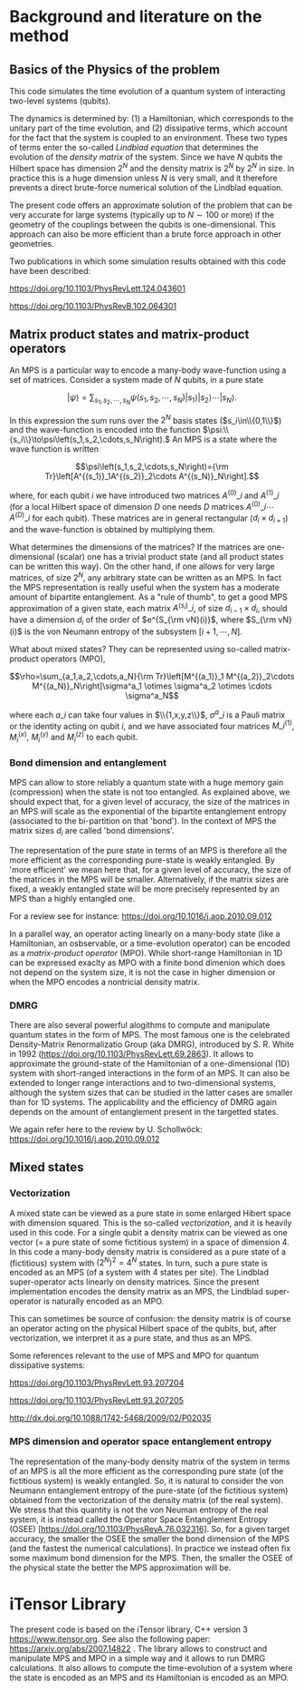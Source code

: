 
# Background and literature on the method

## Basics of the Physics of the problem

This code simulates the time evolution of a quantum system of interacting two-level systems (qubits).

The dynamics is determined by: (1) a Hamiltonian, which corresponds to the unitary part of the time evolution, and (2) dissipative terms, which account for the fact that the system is coupled to an environment.
These two types of terms enter the so-called *Lindblad equation* that determines the evolution of the *density matrix* of the system.
Since we have $N$ qubits the Hilbert space has dimension $2^N$ and the density matrix is $2^N$ by $2^N$ in size. In practice this is a huge dimension unless $N$ is very small, and it therefore prevents a direct brute-force numerical solution of the Lindblad equation.

The present code offers an approximate solution of the problem that can be very accurate for large systems (typically up to $N\sim 100$ or more) if the geometry of the couplings between the qubits is one-dimensional. This approach can also be more efficient than a brute force approach in other geometries.

Two publications in which some simulation results obtained with this code have been described:

https://doi.org/10.1103/PhysRevLett.124.043601

https://doi.org/10.1103/PhysRevB.102.064301

## Matrix product states and matrix-product operators

An MPS is a particular way to encode
a many-body wave-function using a set of matrices. Consider a system made of
$N$ qubits, in a pure state
  ```math
\left|\psi\right\rangle=\sum_{s_1,s_2,\cdots,s_N}\psi\left(s_1,s_2,\cdots,s_N\right)\left|s_1\right\rangle\left|s_2\right\rangle\cdots\left|s_N\right\rangle.
``` 
In this expression the sum runs over the $2^N$ basis states ($s_i\in\\{0,1\\}$) and the wave-function is encoded into the function $\psi:\\{s_i\\}\to\psi\left(s_1,s_2,\cdots,s_N\right).$ An MPS is a state where the wave function is written
  ```math
\psi\left(s_1,s_2,\cdots,s_N\right)={\rm Tr}\left[A^{(s_1)}_1A^{(s_2)}_2\cdots A^{(s_N)}_N\right].
```
where, for each qubit $i$ we have introduced two matrices $A^{(0)}\_i$ and $A^{(1)}\_i$ (for a local Hilbert space of dimension $D$ one needs $D$ matrices $A^{(0)}\_i\cdots A^{(D)}\_i$ for each qubit). These matrices are in general rectangular ($d_i\times d_{i+1}$) and the wave-function is obtained by multiplying them.

What determines the dimensions of the matrices? If the matrices are one-dimensional (scalar) one has  a trivial product state (and all product states can be written this way). On the other hand, if one allows for very large matrices, of size $2^N$, any arbitrary state can be written as an MPS. In fact the MPS representation is really useful when the system has a moderate amount of bipartite entanglement. As a "rule of thumb", to get a good MPS approximation of a given state, each matrix $A^{(s_i)}\_i$, of size $d_{i-1}\times d_{i}$, should have a dimension $d_i$ of the order of $e^{S_{\rm vN}(i)}$, where $S_{\rm vN}(i)$ is the von Neumann entropy of the subsystem $[i+1,\cdots,N]$.


What about mixed states? They can be represented using so-called matrix-product operators (MPO),
  ```math
\rho=\sum_{a_1,a_2,\cdots,a_N}{\rm Tr}\left[M^{(a_1)}_1 M^{(a_2)}_2\cdots M^{(a_N)}_N\right]\sigma^a_1 \otimes \sigma^a_2 \otimes \cdots \sigma^a_N
```
where each $a\_i$ can take four values in $\\{1,x,y,z\\}$, $\sigma^{a}\_i$ is a Pauli matrix or the identity acting on qubit $i$, and we have associated four matrices $M\_i^{(1)}$, $M_i^{(x)}$, $M_i^{(y)}$ and $M_i^{(z)}$ to each qubit.


### Bond dimension and entanglement
MPS can allow to store reliably a quantum state with a huge memory gain (compression) when the state is not too entangled. As explained above, 
we should expect that, for a given level of accuracy, the size of the matrices in an MPS will scale as the exponential of the bipartite entanglement entropy (associated to the bi-partition on that 'bond'). In the context of MPS the matrix sizes
$d_i$ are called 'bond dimensions'.

The representation of the pure state in terms of an MPS is therefore all the more efficient as the corresponding pure-state is weakly entangled. By 'more efficient' we mean here that, for a given level of accuracy, the size of the matrices in the MPS will be smaller. Alternatively, if the matrix sizes are fixed, a weakly entangled state will be more precisely represented by an MPS than a highly entangled one.

For a review see for instance: https://doi.org/10.1016/j.aop.2010.09.012

In a parallel way, an operator acting linearly on a many-body state (like a Hamiltonian, an osbservable, or a time-evolution operator) can be encoded as a *matrix-product operator* (MPO). While short-range Hamiltonian in 1D can be expressed exaclty as MPO with a finite bond dimenion which does not depend on the system size, it is not the case in higher dimension or when the MPO encodes a nontricial density matrix.


### DMRG
There are also several powerful alogithms to compute and manipulate quantum states in the form of MPS. The most famous one is the celebrated Density-Matrix Renormalizatio Group (aka DMRG), introduced by S. R. White in 1992 (https://doi.org/10.1103/PhysRevLett.69.2863). It allows to approximate the ground-state of the Hamiltonian of a one-dimensional (1D) system with short-ranged interactions in the form of an MPS. It can also be extended to longer range interactions and to two-dimensional systems, although the system sizes that can be studied in the latter cases are smaller than for 1D systems. The applicability and the efficiency of DMRG again depends on the amount of entanglement present in the targetted states.

We again refer here to the review by U. Schollwöck: https://doi.org/10.1016/j.aop.2010.09.012

## Mixed states

### Vectorization

A mixed state can be viewed as a pure state in some enlarged Hibert space with dimension squared.
This is the so-called *vectorization*, and it is heavily used in this code. For a single qubit a density matrix can be viewed as one vector (= a pure state of some fictitious system) in a space of dimension 4.
In this code a many-body density matrix is considered as a pure state of a (fictitious) system with $(2^N)^2 = 4^N$ states.  In turn, such a pure state is encoded as an MPS (of a system with 4 states per site). The Lindblad super-operator acts linearly on density matrices. Since the present implementation encodes the density matrix as an MPS, the Lindblad super-operator is naturally encoded as an MPO.

This can sometimes be source of confusion: the density matrix is of course an operator acting on the physical Hilbert space of the qubits, but, after vectorization, we interpret it as a pure state, and thus as an MPS.

Some references relevant to the use of MPS and MPO for quantum dissipative systems:

https://doi.org/10.1103/PhysRevLett.93.207204

https://doi.org/10.1103/PhysRevLett.93.207205

http://dx.doi.org/10.1088/1742-5468/2009/02/P02035


### MPS dimension and operator space entanglement entropy

The representation of the many-body density matrix of the system in terms of an MPS is all the more efficient as the corresponding pure state (of the fictitious system) is weakly entangled.  So, it is natural to consider the  von Neumann entanglement entropy of the pure-state (of the fictitious system) obtained from the vectorization of the density matrix (of the real system). We stress that this quantity is not the von Neuman entropy of the real system, it is instead called the Operator Space Entanglement Entropy (OSEE) [https://doi.org/10.1103/PhysRevA.76.032316]. So, for a given target accuracy, the smaller the OSEE the smaller the bond dimension of the MPS (and the fastest the numerical calculations). In practice we instead often fix some maximum bond dimension for the MPS. Then,  the  smaller the OSEE of the physical state the better the MPS approximation will be.

# iTensor Library

The present code is based on the iTensor library, C++ version 3 https://www.itensor.org.
See also the following paper: https://arxiv.org/abs/2007.14822 . The library allows to construct and manipulate MPS and MPO in a simple way and it allows to run DMRG calculations. It also allows to compute the time-evolution of a system where the state is encoded as an MPS and its Hamiltonian is encoded as an MPO.
